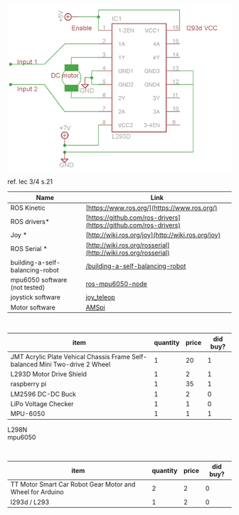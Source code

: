 
![Alt text](./l293d_cirucit_diagram.png)



ref. lec 3/4 s.21
<br>

| Name | Link |
|---------------------------------|----------------------------------------------------------------------------|
|ROS Kinetic |[https://www.ros.org/](https://www.ros.org/)|
|ROS drivers* |[https://github.com/ros-drivers](https://github.com/ros-drivers)|
|Joy        * |[http://wiki.ros.org/joy](http://wiki.ros.org/joy)|
|ROS Serial * |[http://wiki.ros.org/rosserial](http://wiki.ros.org/rosserial)|
|building-a-self-balancing-robot |[/building-a-self-balancing-robot](https://ferrolho.github.io/blog/2018-04-22/building-a-self-balancing-robot) |
|mpu6050 software (not tested) |[ros-mpu6050-node](https://github.com/matpalm/ros-mpu6050-node) |
|joystick software |[joy_teleop](https://github.com/fsuarez6/labrob/blob/ca1a47f37ed0bdbfef74b4cc7a8963e4a921c143/labrob_control/scripts/joy_teleop.py) |
|Motor software |[AMSpi](https://github.com/lipoja/AMSpi) |


<br>

| item | quantity | price | did buy? |
|----------------|----------------|-----------------------|-----------------------|
| JMT Acrylic Plate Vehical Chassis Frame Self-balanced Mini Two-drive 2 Wheel | 1| 20 | 1 |
|L293D Motor Drive Shield  | 1| 2 | 1 |0
|raspberry pi  | 1| 35 | 1 |
|LM2596 DC-DC Buck  | 1| 2 | 0 |
|LiPo Voltage Checker  | 1| 1 | 0 |
|MPU-6050  | 1| 1 | 1 |



L298N       
mpu6050


<br>

| item | quantity | price | did buy? |
|----------------|----------------|-----------------------|-----------------------|
|TT Motor Smart Car Robot Gear Motor and Wheel for Arduino | 2| 2 | 0 |
|l293d / L293  | 1| 2 | 0 |
